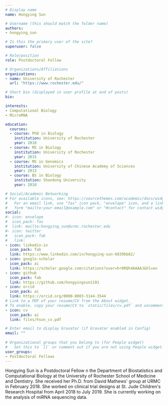 ```yaml
---
# Display name
name: Hongying Sun

# Username (this should match the folder name)
authors:
- hongying_sun

# Is this the primary user of the site?
superuser: false

# Role/position
role: Postdoctoral Fellow

# Organizations/Affiliations
organizations:
- name: University of Rochester
  url: "https://www.rochester.edu/"

# Short bio (displayed in user profile at end of posts)
bio: 

interests:
- Computational Biology
- MicroRNA

education:
  courses:
  - course: PhD in Biology
    institution: University of Rochester
    year: 2018
  - course: MS in Biology
    institution: University of Rochester
    year: 2015
  - course: MS in Genomics
    institution: University of Chinese Academy of Sciences
    year: 2013
  - course: BS in Biology
    institution: Shandong University
    year: 2010

# Social/Academic Networking
# For available icons, see: https://sourcethemes.com/academic/docs/widgets/#icons
#   For an email link, use "fas" icon pack, "envelope" icon, and a link in the
#   form "mailto:your-email@example.com" or "#contact" for contact widget.
social:
#- icon: envelope
#  icon_pack: fas
#  link: mailto:hongying_sun@urmc.rochester.edu
#- icon: twitter
#   icon_pack: fab
#   link: 
- icon: linkedin-in
  icon_pack: fab
  link: https://www.linkedin.com/in/hongying-sun-6839bb82/
- icon: google-scholar
  icon_pack: ai
  link: https://scholar.google.com/citations?user=hr0RQh4AAAAJ&hl=en
- icon: github
  icon_pack: fab
  link: https://github.com/hongyingsun1101
- icon: orcid
  icon_pack: ai
  link: https://orcid.org/0000-0003-3144-3544
# Link to a PDF of your resume/CV from the About widget.
# To enable, copy your resume/CV to `static/files/cv.pdf` and uncomment the lines below.  
- icon: cv
  icon_pack: ai
  link: files/hsun_cv.pdf

# Enter email to display Gravatar (if Gravatar enabled in Config)
email: ""
  
# Organizational groups that you belong to (for People widget)
#   Set this to `[]` or comment out if you are not using People widget.  
user_groups:
- Postdoctoral Fellows
---
```


Hongying Sun is a Postdoctoral Fellow n the Department of Biostatistics and Computational Biology at the University of Rochester School of Medicine and Dentistry. She received her Ph.D. from David Mathews' group at URMC in February 2018.  She worked on clinical trial designs at St. Jude Children's Research Hospital from April 2018 to July 2019.  She is currently working on the analysis of miRNA sequencing data. 

 



